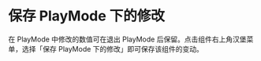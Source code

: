 ﻿# 保存 PlayMode 下的修改

在 PlayMode 中修改的数值可在退出 PlayMode 后保留。点击组件右上角汉堡菜单，选择「保存 PlayMode 下的修改」即可保存该组件的变动。

